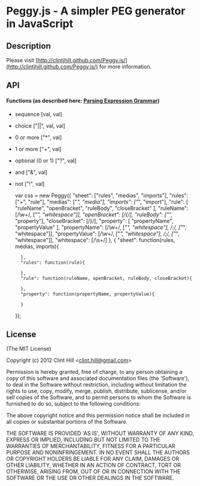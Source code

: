 Peggy.js - A simpler PEG generator in JavaScript
======================================
## Description
Please visit [http://clintjhill.github.com/Peggy.js/](http://clintjhill.github.com/Peggy.js/) for more information.

## API

#### Functions (as described here: [Parsing Expression Grammar](http://en.wikipedia.org/wiki/Parsing_expression_grammar))
- sequence 			[val, val]
- choice 			["||", val, val]
- 0 or more 		["*", val]
- 1 or more			["+", val]
- optional (0 or 1)	["?", val]
- and 				["&", val]
- not 				["!", val]
	
	var css = new Peggy({
		"sheet": ["rules", "medias", "imports"],
		"rules": ["+", "rule"],
		"medias": ["*", "media"],
		"imports": ["*", "import"],
		"rule": [
			"ruleName",
			"openBracket",
			"ruleBody",
			"closeBracket"
		],
		"ruleName": [/\w+/, ["*", "whitespace"]],
		"openBracket": [/\{/],
		"ruleBody": ["*", "property"],
		"closeBracket": [/\}/],
		"property": [
			"propertyName",
			"propertyValue"
		],
		"propertyName": [/\w+/, ["*", "whitespace"], /:/, ["*", "whitespace"]],
		"propertyValue": [/\w+/, ["*", "whitespace"], /;/, ["*", "whitespace"]],
		"whitespace": [/\s+/]
	},
	{
		"sheet": function(rules, medias, imports){

		},
		"rules": function(rule){

		},
		"rule": function(ruleName, openBracket, ruleBody, closeBracket){

		},
		"property": function(propertyName, propertyValue){

		}
	});

## License 

(The MIT License)

Copyright (c) 2012 Clint Hill &lt;clint.hill@gmail.com&gt;

Permission is hereby granted, free of charge, to any person obtaining
a copy of this software and associated documentation files (the
'Software'), to deal in the Software without restriction, including
without limitation the rights to use, copy, modify, merge, publish,
distribute, sublicense, and/or sell copies of the Software, and to
permit persons to whom the Software is furnished to do so, subject to
the following conditions:

The above copyright notice and this permission notice shall be
included in all copies or substantial portions of the Software.

THE SOFTWARE IS PROVIDED 'AS IS', WITHOUT WARRANTY OF ANY KIND,
EXPRESS OR IMPLIED, INCLUDING BUT NOT LIMITED TO THE WARRANTIES OF
MERCHANTABILITY, FITNESS FOR A PARTICULAR PURPOSE AND NONINFRINGEMENT.
IN NO EVENT SHALL THE AUTHORS OR COPYRIGHT HOLDERS BE LIABLE FOR ANY
CLAIM, DAMAGES OR OTHER LIABILITY, WHETHER IN AN ACTION OF CONTRACT,
TORT OR OTHERWISE, ARISING FROM, OUT OF OR IN CONNECTION WITH THE
SOFTWARE OR THE USE OR OTHER DEALINGS IN THE SOFTWARE.
